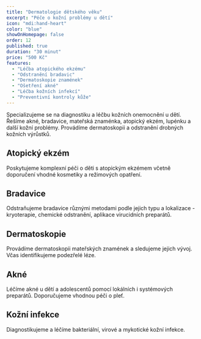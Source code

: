 ```yaml
---
title: "Dermatologie dětského věku"
excerpt: "Péče o kožní problémy u dětí"
icon: "mdi:hand-heart"
color: "blue"
showOnHomepage: false
order: 12
published: true
duration: "30 minut"
price: "500 Kč"
features:
  - "Léčba atopického ekzému"
  - "Odstranění bradavic"
  - "Dermatoskopie znamének"
  - "Ošetření akné"
  - "Léčba kožních infekcí"
  - "Preventivní kontroly kůže"
---
```


Specializujeme se na diagnostiku a léčbu kožních onemocnění u dětí. Řešíme akné, bradavice, mateřská znaménka, atopický ekzém, lupénku a další kožní problémy. Provádíme dermatoskopii a odstranění drobných kožních výrůstků.

## Atopický ekzém

Poskytujeme komplexní péči o děti s atopickým ekzémem včetně doporučení vhodné kosmetiky a režimových opatření.

## Bradavice

Odstraňujeme bradavice různými metodami podle jejich typu a lokalizace - kryoterapie, chemické odstranění, aplikace virucidních preparátů.

## Dermatoskopie

Provádíme dermatoskopii mateřských znamének a sledujeme jejich vývoj. Včas identifikujeme podezřelé léze.

## Akné

Léčíme akné u dětí a adolescentů pomocí lokálních i systémových preparátů. Doporučujeme vhodnou péči o pleť.

## Kožní infekce

Diagnostikujeme a léčíme bakteriální, virové a mykotické kožní infekce.
